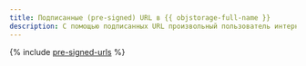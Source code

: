 ```yaml
---
title: Подписанные (pre-signed) URL в {{ objstorage-full-name }}
description: С помощью подписанных URL произвольный пользователь интернета может скачать, загрузить или создать объект в бакете {{ objstorage-name }}.
---
```


{% include [pre-signed-urls](../../_includes/storage/security/pre-signed-urls.md) %}
